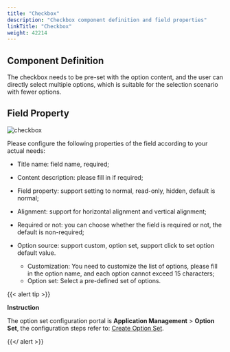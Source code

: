 ```yaml
---
title: "Checkbox"
description: "Checkbox component definition and field properties"
linkTitle: "Checkbox"
weight: 42214
---
```


## Component Definition

The checkbox needs to be pre-set with the option content, and the user can directly select multiple options, which is suitable for the selection scenario with fewer options.

## Field Property

![checkbox](/images/manual/component/checkbox.png)

Please configure the following properties of the field according to your actual needs:

- Title name: field name, required;

- Content description: please fill in if required;

- Field property: support setting to normal, read-only, hidden, default is normal;

- Alignment: support for horizontal alignment and vertical alignment;

- Required or not: you can choose whether the field is required or not, the default is non-required;

- Option source: support custom, option set, support click to set option default value.

  - Customization: You need to customize the list of options, please fill in the option name, and each option cannot exceed 15 characters;
  - Option set: Select a pre-defined set of options.

{{< alert tip >}}

**Instruction**

The option set configuration portal is **Application Management** > **Option Set**, the configuration steps refer to: [Create Option Set](../../../../option_set/).

{{</ alert >}}

